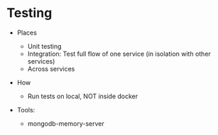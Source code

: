 # Testing
- Places
    - Unit testing
    - Integration: Test full flow of one service (in isolation with other services)
    - Across services

- How
    - Run tests on local, NOT inside docker

- Tools:
    - mongodb-memory-server
